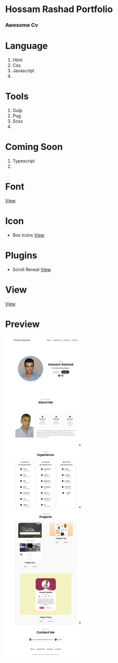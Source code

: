 # Hossam Rashad Portfolio

### Awesome Cv

# Language
1. Html
2. Css
3. Javascript
4. 

# Tools
1. Gulp
2. Pug
3. Scss
4.

# Coming Soon
1. Typescript
2.

# Font
[View]()

# Icon
* Box Icons
[View](https://boxicons.com/)

# Plugins
* Scroll Reveal
[View](https://scrollrevealjs.org/guide/hello-world.html)




# View
[View](https://learncodingeasy.github.io/hossam_rashad_portfolio/)


# Preview
![This is an image](https://raw.githubusercontent.com/LearnCodingEasy/hossam_rashad_portfolio/main/assets/Previw.png)
